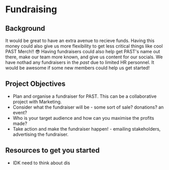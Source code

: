 # Fundraising

## Background
It would be great to have an extra avenue to recieve funds. Having this money could also give us more flexibility to get less critical things
like cool PAST Merch!! 😎 Having fundraisers could also help get PAST's name out there, make our team more known, and give us
content for our socials. We have nothad any fundraisers in the *past* due to limited HR personnel. 
It would be awesome if some new members could help us get started!

## Project Objectives
- Plan and organise a fundraiser for PAST. This can be a collaborative project with Marketing.
- Consider what the fundraiser will be - some sort of sale? donations? an event?
- Who is your target audience and how can you maximise the profits made?
- Take action and make the fundraiser happen! - emailing stakeholders, advertising the fundraiser.

## Resources to get you started
- IDK need to think about dis
